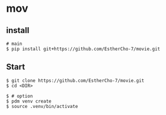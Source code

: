 # mov

## install
```
# main
$ pip install git+https://github.com/EstherCho-7/movie.git
```

## Start
```
$ git clone https://github.com/EstherCho-7/movie.git
$ cd <DIR>

$ # option
$ pdm venv create
$ source .venv/bin/activate
```
